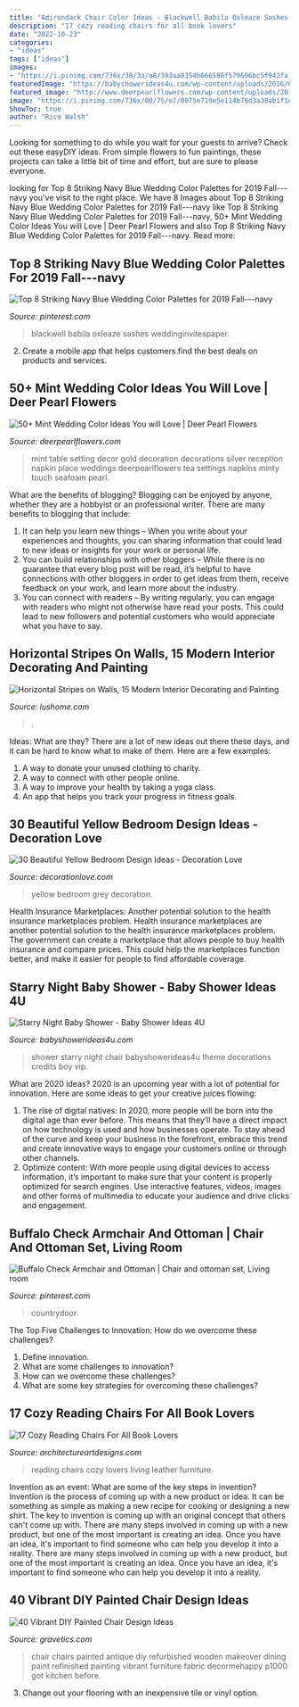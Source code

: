 ```yaml
---
title: "Adirondack Chair Color Ideas - Blackwell Babila Oxleaze Sashes Weddinginvitespaper"
description: "17 cozy reading chairs for all book lovers"
date: "2022-10-23"
categories:
- "ideas"
tags: ["ideas"]
images:
- "https://i.pinimg.com/736x/38/3a/a8/383aa8354b666586f579696bc5f942fa.jpg"
featuredImage: "https://babyshowerideas4u.com/wp-content/uploads/2016/09/Starry-Night-Baby-Shower-VIP-Chair.jpg"
featured_image: "http://www.deerpearlflowers.com/wp-content/uploads/2015/06/Mint-wedding-table.jpg"
image: "https://i.pinimg.com/736x/00/75/e7/0075e719e5e114b78d3a38ab1f1e1dbc.jpg"
ShowToc: true
author: "Rico Walsh"
---
```



Looking for something to do while you wait for your guests to arrive? Check out these easyDIY ideas. From simple flowers to fun paintings, these projects can take a little bit of time and effort, but are sure to please everyone.

	

		
looking for Top 8 Striking Navy Blue Wedding Color Palettes for 2019 Fall---navy you've visit to the right place. We have 8 Images about Top 8 Striking Navy Blue Wedding Color Palettes for 2019 Fall---navy like Top 8 Striking Navy Blue Wedding Color Palettes for 2019 Fall---navy, 50+ Mint Wedding Color Ideas You will Love | Deer Pearl Flowers and also Top 8 Striking Navy Blue Wedding Color Palettes for 2019 Fall---navy. Read more:
		
    
## Top 8 Striking Navy Blue Wedding Color Palettes For 2019 Fall---navy

<img loading=lazy src="https://i.pinimg.com/736x/00/75/e7/0075e719e5e114b78d3a38ab1f1e1dbc.jpg" onerror="this.onerror=null;this.src='https://tse4.mm.bing.net/th?id=OIP.xtJjZO2EfF0CVSPE2MaYCgHaJ4&amp;pid=15.1';" alt="Top 8 Striking Navy Blue Wedding Color Palettes for 2019 Fall---navy">

_Source: pinterest.com_

>blackwell babila oxleaze sashes weddinginvitespaper. 

	

2. Create a mobile app that helps customers find the best deals on products and services.

    
## 50+ Mint Wedding Color Ideas You Will Love | Deer Pearl Flowers

<img loading=lazy src="http://www.deerpearlflowers.com/wp-content/uploads/2015/06/Mint-wedding-table.jpg" onerror="this.onerror=null;this.src='https://tse1.mm.bing.net/th?id=OIP.Fc4HhFAJkjHAnPNaAg7OcAAAAA&amp;pid=15.1';" alt="50+ Mint Wedding Color Ideas You will Love | Deer Pearl Flowers">

_Source: deerpearlflowers.com_

>mint table setting decor gold decoration decorations silver reception napkin place weddings deerpearlflowers tea settings napkins minty touch seafoam pearl. 

	

What are the benefits of blogging?
Blogging can be enjoyed by anyone, whether they are a hobbyist or an professional writer. There are many benefits to blogging that include: 
1. It can help you learn new things – When you write about your experiences and thoughts, you can sharing information that could lead to new ideas or insights for your work or personal life. 
2. You can build relationships with other bloggers – While there is no guarantee that every blog post will be read, it’s helpful to have connections with other bloggers in order to get ideas from them, receive feedback on your work, and learn more about the industry. 
3. You can connect with readers – By writing regularly, you can engage with readers who might not otherwise have read your posts. This could lead to new followers and potential customers who would appreciate what you have to say. 

    
## Horizontal Stripes On Walls, 15 Modern Interior Decorating And Painting

<img loading=lazy src="https://www.lushome.com/wp-content/uploads/2012/01/striped-walls-interior-decorating-painting-ideas-4.jpg" onerror="this.onerror=null;this.src='https://tse2.mm.bing.net/th?id=OIP.bpV1-fIbOwwotf9iLaXL1AAAAA&amp;pid=15.1';" alt="Horizontal Stripes on Walls, 15 Modern Interior Decorating and Painting">

_Source: lushome.com_

>. 

	

Ideas: What are they?
There are a lot of new ideas out there these days, and it can be hard to know what to make of them. Here are a few examples:
1. A way to donate your unused clothing to charity.
2. A way to connect with other people online.
3. A way to improve your health by taking a yoga class.
4. An app that helps you track your progress in fitness goals.

    
## 30 Beautiful Yellow Bedroom Design Ideas - Decoration Love

<img loading=lazy src="http://www.decorationlove.com/wp-content/uploads/2016/07/Blue-White-Yellow-and-Grey-Bedroom.jpg" onerror="this.onerror=null;this.src='https://tse2.mm.bing.net/th?id=OIP.z-lCMi6N2AeTW26fFyZk1QHaJ3&amp;pid=15.1';" alt="30 Beautiful Yellow Bedroom Design Ideas - Decoration Love">

_Source: decorationlove.com_

>yellow bedroom grey decoration. 

	

Health Insurance Marketplaces: Another potential solution to the health insurance marketplaces problem.
Health insurance marketplaces are another potential solution to the health insurance marketplaces problem. The government can create a marketplace that allows people to buy health insurance and compare prices. This could help the marketplaces function better, and make it easier for people to find affordable coverage.

    
## Starry Night Baby Shower - Baby Shower Ideas 4U

<img loading=lazy src="https://babyshowerideas4u.com/wp-content/uploads/2016/09/Starry-Night-Baby-Shower-VIP-Chair.jpg" onerror="this.onerror=null;this.src='https://tse2.mm.bing.net/th?id=OIP.yYQL-fQ6rvio1FWEHlICLQHaJ4&amp;pid=15.1';" alt="Starry Night Baby Shower - Baby Shower Ideas 4U">

_Source: babyshowerideas4u.com_

>shower starry night chair babyshowerideas4u theme decorations credits boy vip. 

	

What are 2020 ideas?
2020 is an upcoming year with a lot of potential for innovation. Here are some ideas to get your creative juices flowing: 
1. The rise of digital natives: In 2020, more people will be born into the digital age than ever before. This means that they’ll have a direct impact on how technology is used and how businesses operate. To stay ahead of the curve and keep your business in the forefront, embrace this trend and create innovative ways to engage your customers online or through other channels. 
2. Optimize content: With more people using digital devices to access information, it’s important to make sure that your content is properly optimized for search engines. Use interactive features, videos, images and other forms of multimedia to educate your audience and drive clicks and engagement. 

    
## Buffalo Check Armchair And Ottoman | Chair And Ottoman Set, Living Room

<img loading=lazy src="https://i.pinimg.com/736x/38/3a/a8/383aa8354b666586f579696bc5f942fa.jpg" onerror="this.onerror=null;this.src='https://tse1.mm.bing.net/th?id=OIP.1yOJ6JAby74mqdeFdcr0CAHaJ4&amp;pid=15.1';" alt="Buffalo Check Armchair and Ottoman | Chair and ottoman set, Living room">

_Source: pinterest.com_

>countrydoor. 

	

The Top Five Challenges to Innovation: How do we overcome these challenges?
1. Define innovation.
2. What are some challenges to innovation? 
3. How can we overcome these challenges? 
4. What are some key strategies for overcoming these challenges?

    
## 17 Cozy Reading Chairs For All Book Lovers

<img loading=lazy src="http://www.architectureartdesigns.com/wp-content/uploads/2015/11/1520.jpg" onerror="this.onerror=null;this.src='https://tse4.mm.bing.net/th?id=OIP.kx0mYmBGrXjHY5kGATndjwAAAA&amp;pid=15.1';" alt="17 Cozy Reading Chairs For All Book Lovers">

_Source: architectureartdesigns.com_

>reading chairs cozy lovers living leather furniture. 

	

Invention as an event: What are some of the key steps in invention?
Invention is the process of coming up with a new product or idea. It can be something as simple as making a new recipe for cooking or designing a new shirt. The key to invention is coming up with an original concept that others can't come up with. There are many steps involved in coming up with a new product, but one of the most important is creating an idea. Once you have an idea, it's important to find someone who can help you develop it into a reality. There are many steps involved in coming up with a new product, but one of the most important is creating an idea. Once you have an idea, it's important to find someone who can help you develop it into a reality.

    
## 40 Vibrant DIY Painted Chair Design Ideas

<img loading=lazy src="https://www.gravetics.com/wp-content/uploads/2017/08/antique-chair.jpg" onerror="this.onerror=null;this.src='https://tse2.mm.bing.net/th?id=OIP.kbwF7QJYMqQxUS2c2jpkCwHaJ4&amp;pid=15.1';" alt="40 Vibrant DIY Painted Chair Design Ideas">

_Source: gravetics.com_

>chair chairs painted antique diy refurbished wooden makeover dining paint refinished painting vibrant furniture fabric decormehappy p1000 got kitchen before. 

	

3. Change out your flooring with an inexpensive tile or vinyl option.

